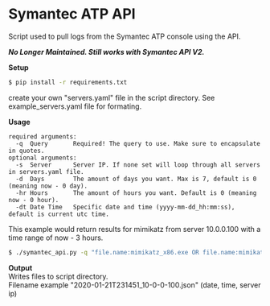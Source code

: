# Symantec ATP API
Script used to pull logs from the Symantec ATP console using the API.

***No Longer Maintained. Still works with Symantec API V2.***

**Setup**  
```bash
$ pip install -r requirements.txt
```
create your own "servers.yaml" file in the script directory. See example_servers.yaml file for formating.

**Usage**  

```text  
required arguments:  
  -q  Query       Required! The query to use. Make sure to encapsulate in quotes.  
optional arguments:  
  -s  Server      Server IP. If none set will loop through all servers in servers.yaml file.
  -d  Days        The amount of days you want. Max is 7, default is 0 (meaning now - 0 day).
  -hr Hours       The amount of hours you want. Default is 0 (meaning now - 0 hour).
  -dt Date Time   Specific date and time (yyyy-mm-dd_hh:mm:ss), default is current utc time.
```  
This example would return results for mimikatz from server 10.0.0.100 with a time range of now - 3 hours.  
```bash
$ ./symantec_api.py -q "file.name:mimikatz_x86.exe OR file.name:mimikatz.exe" -hr 3
```  

**Output**  
Writes files to script directory.  
Filename example "2020-01-21T231451_10-0-0-100.json" (date, time, server ip)  